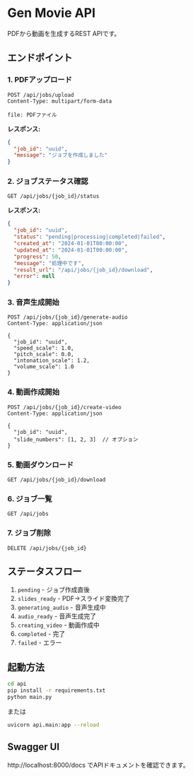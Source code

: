 # Gen Movie API

PDFから動画を生成するREST APIです。

## エンドポイント

### 1. PDFアップロード
```
POST /api/jobs/upload
Content-Type: multipart/form-data

file: PDFファイル
```

**レスポンス:**
```json
{
  "job_id": "uuid",
  "message": "ジョブを作成しました"
}
```

### 2. ジョブステータス確認
```
GET /api/jobs/{job_id}/status
```

**レスポンス:**
```json
{
  "job_id": "uuid",
  "status": "pending|processing|completed|failed",
  "created_at": "2024-01-01T00:00:00",
  "updated_at": "2024-01-01T00:00:00",
  "progress": 50,
  "message": "処理中です",
  "result_url": "/api/jobs/{job_id}/download",
  "error": null
}
```

### 3. 音声生成開始
```
POST /api/jobs/{job_id}/generate-audio
Content-Type: application/json

{
  "job_id": "uuid",
  "speed_scale": 1.0,
  "pitch_scale": 0.0,
  "intonation_scale": 1.2,
  "volume_scale": 1.0
}
```

### 4. 動画作成開始
```
POST /api/jobs/{job_id}/create-video
Content-Type: application/json

{
  "job_id": "uuid",
  "slide_numbers": [1, 2, 3]  // オプション
}
```

### 5. 動画ダウンロード
```
GET /api/jobs/{job_id}/download
```

### 6. ジョブ一覧
```
GET /api/jobs
```

### 7. ジョブ削除
```
DELETE /api/jobs/{job_id}
```

## ステータスフロー

1. `pending` - ジョブ作成直後
2. `slides_ready` - PDF→スライド変換完了
3. `generating_audio` - 音声生成中
4. `audio_ready` - 音声生成完了
5. `creating_video` - 動画作成中
6. `completed` - 完了
7. `failed` - エラー

## 起動方法

```bash
cd api
pip install -r requirements.txt
python main.py
```

または

```bash
uvicorn api.main:app --reload
```

## Swagger UI

http://localhost:8000/docs でAPIドキュメントを確認できます。